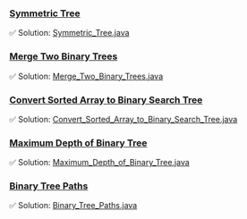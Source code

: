 ### [Symmetric Tree](https://leetcode.com/problems/symmetric-tree/description/)
✅ Solution: [Symmetric_Tree.java](Symmetric_Tree.java)

### [Merge Two Binary Trees](https://leetcode.com/problems/merge-two-binary-trees/description/)
✅ Solution: [Merge_Two_Binary_Trees.java](Merge_Two_Binary_Trees.java)

### [Convert Sorted Array to Binary Search Tree](https://leetcode.com/problems/convert-sorted-array-to-binary-search-tree/description/)
✅ Solution: [Convert_Sorted_Array_to_Binary_Search_Tree.java](Convert_Sorted_Array_to_Binary_Search_Tree.java)

### [Maximum Depth of Binary Tree](https://leetcode.com/problems/maximum-depth-of-binary-tree/description/)
✅ Solution: [Maximum_Depth_of_Binary_Tree.java](Maximum_Depth_of_Binary_Tree.java)

### [Binary Tree Paths](https://leetcode.com/problems/binary-tree-paths/description/)
✅ Solution: [Binary_Tree_Paths.java](Binary_Tree_Paths.java)

